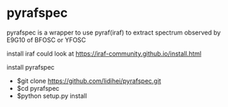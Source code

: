 # pyrafspec

pyrafspec is a wrapper to use pyraf(iraf) to extract spectrum observed by E9G10 of BFOSC or YFOSC

install iraf could look at https://iraf-community.github.io/install.html

install pyrafspec
- $git clone https://github.com/lidihei/pyrafspec.git
- $cd pyrafspec
- $python setup.py install


